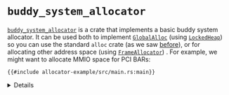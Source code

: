# `buddy_system_allocator`

[`buddy_system_allocator`][1] is a crate that implements a basic buddy system
allocator. It can be used both to implement [`GlobalAlloc`][3] (using
[`LockedHeap`][2]) so you can use the standard `alloc` crate (as we saw
[before][4]), or for allocating other address space (using
[`FrameAllocator`][5]) . For example, we might want to allocate MMIO space for
PCI BARs:

<!-- mdbook-xgettext: skip -->

```rust,editable,compile_fail
{{#include allocator-example/src/main.rs:main}}
```

<details>

- PCI BARs always have alignment equal to their size.
- Run the example with `cargo run` under
  `src/bare-metal/useful-crates/allocator-example/`. (It won't run in the
  Playground because of the crate dependency.)

</details>

[1]: https://crates.io/crates/buddy_system_allocator
[2]: https://docs.rs/buddy_system_allocator/0.9.0/buddy_system_allocator/struct.LockedHeap.html
[3]: https://doc.rust-lang.org/core/alloc/trait.GlobalAlloc.html
[4]: ../alloc.md
[5]: https://docs.rs/buddy_system_allocator/0.9.0/buddy_system_allocator/struct.FrameAllocator.html
